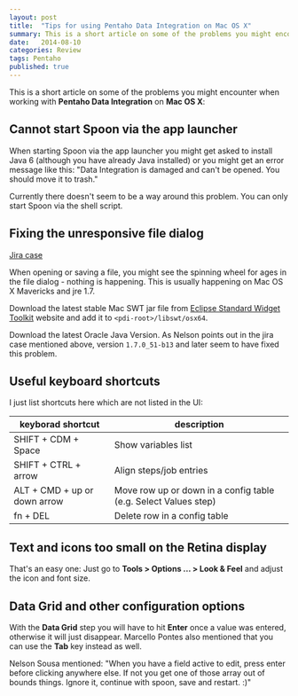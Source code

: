 ```yaml
---
layout: post
title:  "Tips for using Pentaho Data Integration on Mac OS X"
summary: This is a short article on some of the problems you might encounter when working with Pentaho Data Integration on Mac OS X
date:   2014-08-10
categories: Review
tags: Pentaho
published: true
---
```


This is a short article on some of the problems you might encounter when working with **Pentaho Data Integration** on **Mac OS X**:

## Cannot start Spoon via the app launcher

When starting Spoon via the app launcher you might get asked to install Java 6 (although you have already Java installed) or you might get an error message like this: "Data Integration is damaged and can't be opened. You should move it to trash."

Currently there doesn't seem to be a way around this problem. You can only start Spoon via the shell script.

## Fixing the unresponsive file dialog

[Jira case](http://jira.pentaho.com/browse/PDI-12824)

When opening or saving a file, you might see the spinning wheel for ages in the file dialog - nothing is happening. This is usually happening on Mac OS X Mavericks and jre 1.7.

Download the latest stable Mac SWT jar file from [Eclipse Standard Widget Toolkit](http://www.eclipse.org/swt/) website and add it to `<pdi-root>/libswt/osx64`.

Download the latest Oracle Java Version. As Nelson points out in the jira case mentioned above, version `1.7.0_51-b13` and later seem to have fixed this problem.

## Useful keyboard shortcuts

I just list shortcuts here which are not listed in the UI:

keyborad shortcut | description
------------------|------------
SHIFT + CDM + Space | Show variables list
SHIFT + CTRL + arrow | Align steps/job entries
ALT + CMD + up or down arrow | Move row up or down in a config table (e.g. Select Values step)
fn + DEL | Delete row in a config table

## Text and icons too small on the Retina display

That's an easy one: Just go to **Tools > Options ... > Look & Feel** and adjust the icon and font size.

## Data Grid and other configuration options

With the **Data Grid** step you will have to hit **Enter** once a value was entered, otherwise it will just disappear. Marcello Pontes also mentioned that you can use the **Tab** key instead as well.

Nelson Sousa mentioned: "When you have a field active to edit, press enter before clicking anywhere else. If not you get one of those array out of bounds things. Ignore it, continue with spoon, save and restart. :)"

